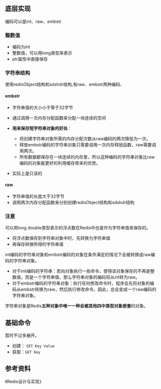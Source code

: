 ## 底层实现

编码可以是int、raw、embstr

### 整数值

- 编码为int
- 整数值，可以用long类型来表示
- ptr属性中直接保存


### 字符串结构

使用redisObject结构和sdshdr结构,有raw、embstr两种编码、

#### embstr

- 字符串值的大小小于等于32字节
- 通过调用一次内存分配函数来分配一块连续的空间

- **用来保存短字符串对象的好处**：
    - 将创建字符串对象所需的内存分配次数从raw编码的两次降低为一次。
    - 释放embstr编码的字符串对象只需要调用一次内存释放函数，raw需要调用两次。
    - 所有数据都保存在一块连续的内存里，所以这种编码的字符串对象比raw编码的对象能更好的利用缓存带来的优势。
- 实际上是只读的

#### raw

- 字符串值的长度大于32字节
- 调用两次内存分配函数来分别创建redisObject结构和sdshdr结构

### 注意

可以用long double类型表示的浮点数在Redis中也是作为字符串值来保存的。

- 将浮点数保存到字符串对象中时，先转换为字符串值
- 再保存转换所得的字符串值

int编码的字符串对象和embstr编码的对象在条件满足的情况下会被转换成raw编码的字符串对象。

- 对于init编码的字符串：若向对象执行一些命令，使得该对象保存的不再是整数值，而是一个字符串值，那么字符串对象的编码将从int转为raw。
- 对于embstr编码的字符串对象：执行任何修改命令时，程序会先将对象的编码从embstr转换为raw，然后执行修改命令。因此，总会变成一个raw编码的字符串对象。

字符串对象是Redis**五种对象中唯一一种会被其他四中类型对象嵌套**的对象。


## 基础命令

暂时不过多展开。

- 创建： ```SET Key Value```
- 获取：```GET Key```

## 参考资料

《Redis设计与实现》
